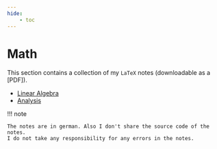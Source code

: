 ```yaml
---
hide:
    - toc
---
```


# Math

This section contains a collection of my `LaTeX` notes (downloadable as a [PDF]).

-   [Linear Algebra](linear-algebra.md)
-   [Analysis](analysis.md)

!!! note

    The notes are in german. Also I don't share the source code of the notes.
    I do not take any responsibility for any errors in the notes.
